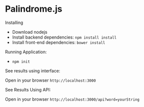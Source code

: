 # Palindrome.js

 Installing

- Download nodejs
- Install backend dependencies:
    ```npm install install```
- Install front-end dependencies:
    ```bower install```

Running Application:
- ```npm init```

See results using interface:

Open in your browser
```http://localhost:3000```

See Results Using API:

Open in your browser
```http://localhost:3000/api?word=yourString```